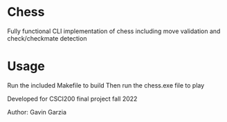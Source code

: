 # Chess
Fully functional CLI implementation of chess including move validation and check/checkmate detection

# Usage
Run the included Makefile to build
Then run the chess.exe file to play

Developed for CSCI200 final project fall 2022

Author: Gavin Garzia
